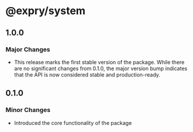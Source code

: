# @expry/system

## 1.0.0

### Major Changes

- This release marks the first stable version of the package. While there are no significant changes from 0.1.0, the major version bump indicates that the API is now considered stable and production-ready.

## 0.1.0

### Minor Changes

- Introduced the core functionality of the package
